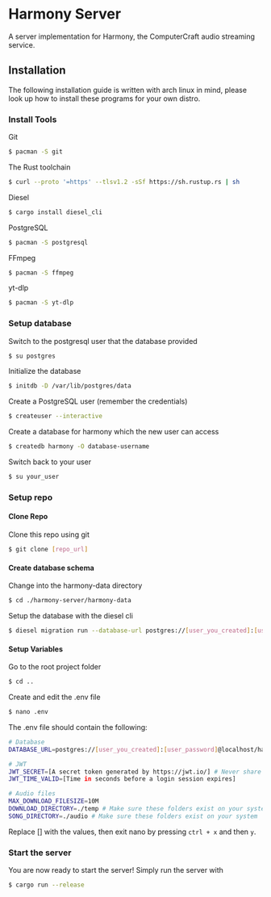 # Harmony Server
A server implementation for Harmony, the ComputerCraft audio streaming service.

## Installation
The following installation guide is written with arch linux in mind, please look up how to install these programs for your own distro.

### Install Tools
Git
```sh
$ pacman -S git
```

The Rust toolchain
```sh
$ curl --proto '=https' --tlsv1.2 -sSf https://sh.rustup.rs | sh
```

Diesel
```sh
$ cargo install diesel_cli
```

PostgreSQL
```sh
$ pacman -S postgresql
```

FFmpeg
```sh
$ pacman -S ffmpeg
```

yt-dlp
```sh
$ pacman -S yt-dlp
```

### Setup database
Switch to the postgresql user that the database provided
```sh
$ su postgres 
```

Initialize the database
```sh
$ initdb -D /var/lib/postgres/data
```

Create a PostgreSQL user (remember the credentials)
```sh
$ createuser --interactive
```

Create a database for harmony which the new user can access
```sh
$ createdb harmony -O database-username
```

Switch back to your user
```sh
$ su your_user 
```

### Setup repo
#### Clone Repo
Clone this repo using git
```sh
$ git clone [repo_url]
```

#### Create database schema
Change into the harmony-data directory
```sh
$ cd ./harmony-server/harmony-data
```

Setup the database with the diesel cli
```sh
$ diesel migration run --database-url postgres://[user_you_created]:[user_password]@localhost/harmony
```

#### Setup Variables
Go to the root project folder
```sh
$ cd ..
```

Create and edit the .env file
```sh
$ nano .env
```

The .env file should contain the following:
```sh
# Database
DATABASE_URL=postgres://[user_you_created]:[user_password]@localhost/harmony # Never share this with anyone!

# JWT
JWT_SECRET=[A secret token generated by https://jwt.io/] # Never share this with anyone!
JWT_TIME_VALID=[Time in seconds before a login session expires]

# Audio files
MAX_DOWNLOAD_FILESIZE=10M
DOWNLOAD_DIRECTORY=./temp # Make sure these folders exist on your system
SONG_DIRECTORY=./audio # Make sure these folders exist on your system
```

Replace [] with the values, then exit nano by pressing `ctrl + x` and then `y`.

### Start the server
You are now ready to start the server! Simply run the server with
```sh
$ cargo run --release
```